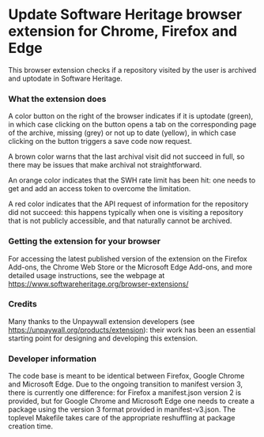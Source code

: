 # Update Software Heritage browser extension for Chrome, Firefox and Edge

This browser extension checks if a repository visited by the user is archived
and uptodate in Software Heritage.

### What the extension does

A color button on the right of the browser indicates if it is uptodate (green),
in which case clicking on the button opens a tab on the corresponding page of
the archive, missing (grey) or not up to date (yellow), in which case clicking
on the button triggers a save code now request.

A brown color warns that the last archival visit did not succeed in full, so
there may be issues that make archival not straightforward.

An orange color indicates that the SWH rate limit has been hit: one needs to
get and add an access token to overcome the limitation.

A red color indicates that the API request of information for the repository
did not succeed: this happens typically when one is visiting a repository
that is not publicly accessible, and that naturally cannot be archived.


### Getting the extension for your browser

For accessing the latest published version of the extension on the Firefox
Add-ons, the Chrome Web Store or the Microsoft Edge Add-ons, and more detailed usage instructions, see the webpage at
https://www.softwareheritage.org/browser-extensions/

### Credits

Many thanks to the Unpaywall extension developers (see
https://unpaywall.org/products/extension): their work has been an essential
starting point for designing and developing this extension.

### Developer information

The code base is meant to be identical between Firefox, Google Chrome and Microsoft Edge.
Due to the ongoing transition to manifest version 3, there is currently
one difference: for Firefox a manifest.json version 2 is provided, but
for Google Chrome and Microsoft Edge one needs to create a package using the version 3
format provided in manifest-v3.json.
The toplevel Makefile takes care of the appropriate reshuffling at package creation time.
